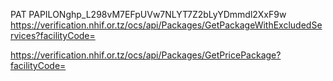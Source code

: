PAT PAPILON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
https://verification.nhif.or.tz/ocs/api/Packages/GetPackageWithExcludedServices?facilityCode=

https://verification.nhif.or.tz/ocs/api/Packages/GetPricePackage?facilityCode=
